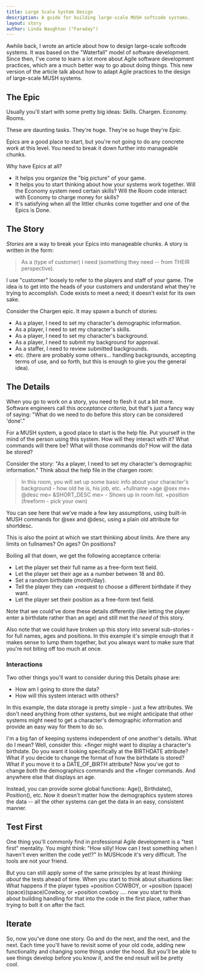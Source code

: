 ```yaml
---
title: Large Scale System Design
description: A guide for building large-scale MUSH softcode systems.
layout: story
author: Linda Naughton ("Faraday")
---
```


Awhile back, I wrote an article about how to design large-scale softcode systems.   It was based on the "Waterfall" model of software development.  Since then, I've come to learn a lot more about Agile software development practices, which are a much better way to go about doing things.   This new version of the article talk about how to adapt Agile practices to the design of large-scale MUSH systems.

## The Epic

Usually you'll start with some pretty big ideas:  Skills.  Chargen.  Economy.  Rooms.   

These are daunting tasks.  They're huge.  They're so huge they're *Epic*.

Epics are a good place to start, but you're not going to do any concrete work at this level.  You need to break it down further into manageable chunks.   

Why have Epics at all?

* It helps you organize the "big picture" of your game.
* It helps you to start thinking about how your systems work together.  Will the Economy system need certain skills?  Will the Room code interact with Economy to charge money for skills?
* It's satisfying when all the littler chunks come together and one of the Epics is Done.

## The Story

*Stories* are a way to break your Epics into manageable chunks.   A story is written in the form:

> As a (type of customer) I need (something they need -- from THEIR perspective).

I use "customer" loosely to refer to the players and staff of your game.   The idea is to get into the heads of your customers and understand what they're trying to accomplish.  Code exists to meet a need; it doesn't exist for its own sake.

Consider the Chargen epic.   It may spawn a bunch of stories:

* As a player, I need to set my character's demographic information.
* As a player, I need to set my character's skills.
* As a player, I need to set my character's background.
* As a player, I need to submit my background for approval.
* As a staffer, I need to review submitted backgrounds.
* etc.  (there are probably some others... handling backgrounds, accepting terms of use, and so forth, but this is enough to give you the general idea).

## The Details

When you go to work on a story, you need to flesh it out a bit more.   Software engineers call this *acceptance criteria*, but that's just a fancy way of saying:  "What do we need to do before this story can be considered 'done'."  

For a MUSH system, a good place to start is the help file.  Put yourself in the mind of the person using this system.   How will they interact with it?  What commands will there be?  What will those commands do?   How will the data be stored?

Consider the story:  "As a player, I need to set my character's demographic information."   Think about the help file in the chargen room:

> In this room, you will set up some basic info about your character's background - how old he is, his job, etc.
>         +fullname <full name>
>         +age <age>
>         @sex me=<male or female>
>         @desc me=<description>
>         &SHORT_DESC me=<short desc> - Shows up in room list.
>         +position <position> (freeform - pick your own)

You can see here that we've made a few key assumptions, using built-in MUSH commands for @sex and @desc, using a plain old attribute for shortdesc.   

This is also the point at which we start thinking about limits.  Are there any limits on fullnames?  On ages?  On positions?

Boiling all that down, we get the following acceptance criteria:

* Let the player set their full name as a free-form text field.
* Let the player set their age as a number between 18 and 80.
* Set a random birthdate (month/day).
* Tell the player they can +request to choose a different birthdate if they want.
* Let the player set their position as a free-form text field.

Note that we could've done these details differently (like letting the player enter a birthdate rather than an age) and still met the *need* of this story.  

Also note that we could have broken up this story into several sub-stories - for full names, ages and positions.  In this example it's simple enough that it makes sense to lump them together, but you always want to make sure that you're not biting off too much at once.

### Interactions

Two other things you'll want to consider during this Details phase are:

* How am I going to store the data?
* How will this system interact with others?  

In this example, the data storage is pretty simple - just a few attributes.  We don't need anything from other systems, but we might anticipate that other systems might need to get a character's demographic information and provide an easy way for them to do so.

I'm a big fan of keeping systems independent of one another's details.  What do I mean?   Well, consider this:  +finger might want to display a character's birthdate.  Do you want it looking specifically at the BIRTHDATE attribute?  What if you decide to change the format of how the birthdate is stored?  What if you move it to a DATE_OF_BIRTH attribute?  Now you've got to change *both* the demographics commands and the +finger commands.   And anywhere else that displays an age.

Instead, you can provide some global functions:  Age(), Birthdate(), Position(), etc.   Now it doesn't matter how the demographics system stores the data -- all the other systems can get the data in an easy, consistent manner.

## Test First

One thing you'll commonly find in professional Agile development is a "test first" mentality.   You might think:  "How silly!  How can I test something when I haven't even written the code yet!?"  In MUSHcode it's very difficult.  The tools are not your friend.

But you can still apply some of the same principles by at least *thinking about* the tests ahead of time.   When you start to think about situations like:   What happens if the player types  +position COWBOY, or +position (space)(space)(space)Cowboy, or +position cowboy .... now you start to think about building handling for that into the code in the first place, rather than trying to bolt it on after the fact.

## Iterate

So, now you've done one story.   Go and do the next, and the next, and the next.   Each time you'll have to revisit some of your old code, adding new functionality and changing some things under the hood.   But you'll be able to see things develop before you know it, and the end result will be pretty cool.